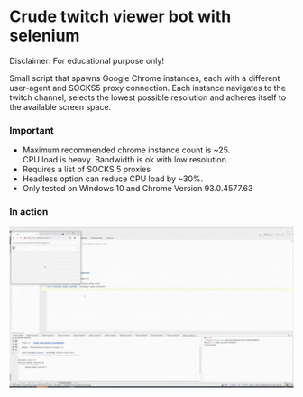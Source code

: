 # Crude twitch viewer bot with selenium 

Disclaimer: For educational purpose only!

Small script that spawns Google Chrome instances, each with a different user-agent and SOCKS5 proxy connection. 
Each instance navigates to the twitch channel, selects the lowest possible resolution and
adheres itself to the available screen space.

### Important
- Maximum recommended chrome instance count is ~25.   
  CPU load is heavy. Bandwidth is ok with low resolution.
- Requires a list of SOCKS 5 proxies
- Headless option can reduce CPU load by ~30%.
- Only tested on Windows 10 and Chrome Version 93.0.4577.63

### In action

![](instances_spawning.gif)



